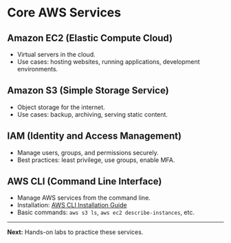 # Core AWS Services

## Amazon EC2 (Elastic Compute Cloud)
- Virtual servers in the cloud.
- Use cases: hosting websites, running applications, development environments.

## Amazon S3 (Simple Storage Service)
- Object storage for the internet.
- Use cases: backup, archiving, serving static content.

## IAM (Identity and Access Management)
- Manage users, groups, and permissions securely.
- Best practices: least privilege, use groups, enable MFA.

## AWS CLI (Command Line Interface)
- Manage AWS services from the command line.
- Installation: [AWS CLI Installation Guide](https://docs.aws.amazon.com/cli/latest/userguide/getting-started-install.html)
- Basic commands: `aws s3 ls`, `aws ec2 describe-instances`, etc.

---

**Next:** Hands-on labs to practice these services.